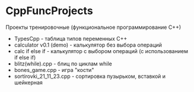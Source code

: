# CppFuncProjects
Проекты тренировочные (функциональное программирование С++)
- TypesCpp - таблица типов переменных C++
- calculator v0.1 (demo) - калькулятор без выбора операций
- calc if else if - калькулятор с выбором операций (с использованием if else if)
- blitz(while).cpp - блиц по циклам while
- bones_game.cpp - игра "кости"
- sortirovki_21_11_23.cpp - сортировка пузырьком, вставкой и шейкерная
